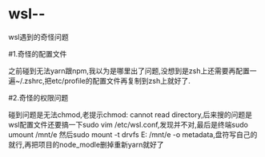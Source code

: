 # wsl--
wsl遇到的奇怪问题


#1.奇怪的配置文件

之前碰到无法yarn跟npm,我以为是哪里出了问题,没想到是zsh上还需要再配置一遍~/.zshrc,把etc/profile的配置文件再复制到zsh上就好了.


#2.奇怪的权限问题


碰到问题是无法chmod,老提示chmod: cannot read directory,后来搜的问题是wsl配置文件还要搞一下sudo vim /etc/wsl.conf,发现并不对,最后是终端sudo umount /mnt/e  然后sudo mount -t drvfs E: /mnt/e -o metadata,盘符写自己的就行,再把项目的node_modle删掉重新yarn就好了
